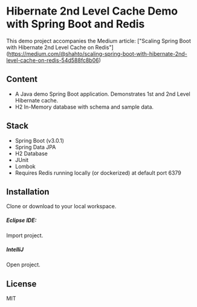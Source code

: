 # Hibernate 2nd Level Cache Demo with Spring Boot and Redis

This demo project accompanies the Medium article: ["Scaling Spring Boot with Hibernate 2nd Level Cache on Redis"]
(https://medium.com/@shahto/scaling-spring-boot-with-hibernate-2nd-level-cache-on-redis-54d588fc8b06)

## Content

- A Java demo Spring Boot application. Demonstrates 1st and 2nd Level Hibernate cache.
- H2 In-Memory database with schema and sample data.
## Stack
- Spring Boot (v3.0.1)
- Spring Data JPA
- H2 Database
- JUnit
- Lombok
- Requires Redis running locally (or dockerized) at default port 6379

## Installation
Clone or download to your local workspace.
##### Eclipse IDE:
Import project.
##### IntelliJ
Open project.

## License
MIT